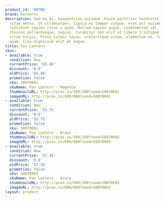 ```yaml
---
product_id: '00706'
brand: Karmarts
description: Sed eu mi. Suspendisse euismod. Fusce porttitor hendrerit ante. Donec
  vitae metus. Ut ullamcorper, ligula eu tempor congue, eros est euismod turpis, id
  tincidunt sapien risus a quam. Nullam sapien augue, condimentum vel, venenatis id,
  rhoncus pellentesque, sapien. Curabitur non elit ut libero tristique sodales. Ut
  vitae turpis. Proin turpis lacus, scelerisque vitae, elementum at, lobortis ac,
  quam. Cras dignissim elit et augue.
title: Foo Lantern
skus:
- available: true
  condition: New
  currentPrice: '65.46'
  discount: '0.0'
  oldPrice: '65.46'
  promotion: false
  sku: S0070601
  skuName: Foo Lantern - Magenta
  thumbnailURL: http://pcas.io/300/300?seed=S0070601
  imageURL: http://pcas.io/600/600?seed=S0070601
- available: true
  condition: New
  currentPrice: '52.75'
  discount: '0.0'
  oldPrice: '52.75'
  promotion: false
  sku: S0070602
  skuName: Foo Lantern - Brown
  thumbnailURL: http://pcas.io/300/300?seed=S0070602
  imageURL: http://pcas.io/600/600?seed=S0070602
- available: true
  condition: New
  currentPrice: '57.35'
  discount: '0.0'
  oldPrice: '57.35'
  promotion: false
  sku: S0070603
  skuName: Foo Lantern - Azure
  thumbnailURL: http://pcas.io/300/300?seed=S0070603
  imageURL: http://pcas.io/600/600?seed=S0070603
layout: product
---
```

